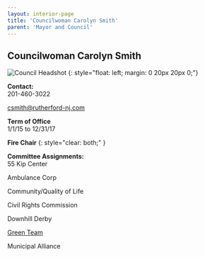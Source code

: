 ```yaml
---
layout: interior-page
title: 'Councilwoman Carolyn Smith'
parent: 'Mayor and Council'
---
```


## Councilwoman Carolyn Smith

![Council Headshot](../carolyn-smith.png)
{: style="float: left; margin: 0 20px 20px 0;"}

**Contact:**  
201-460-3022

csmith@rutherford-nj.com

**Term of Office**  
1/1/15 to 12/31/17

**Fire Chair**
{: style="clear: both;" }

**Committee Assignments:**  
55 Kip Center

Ambulance Corp

Community/Quality of Life

Civil Rights Commission    

Downhill Derby

[Green Team](/committees/green-team/)  

Municipal Alliance
